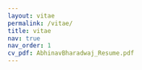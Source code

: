 ```yaml
---
layout: vitae
permalink: /vitae/
title: vitae
nav: true
nav_order: 1
cv_pdf: AbhinavBharadwaj_Resume.pdf
---
```

